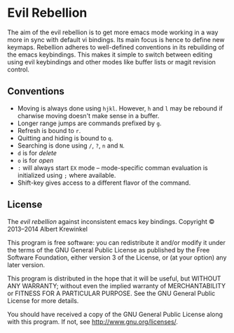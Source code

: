 # Evil Rebellion

The aim of the evil rebellion is to get more emacs mode working in a way more
in sync with default vi bindings.  Its main focus is hence to define new
keymaps.  Rebellion adheres to well-defined conventions in its rebuilding of
the emacs keybindings.  This makes it simple to switch between editing using
evil keybindings and other modes like buffer lists or magit revision control.

## Conventions

* Moving is always done using `hjkl`.  However, `h` and `l` may be rebound if
  charwise moving doesn't make sense in a buffer.
* Longer range jumps are commands prefixed by `g`.
* Refresh is bound to `r`.
* Quitting and hiding is bound to `q`.
* Searching is done using `/`, `?`, `n` and `N`.
* `d` is for *delete*
* `o` is for *open*
* `:` will always start `EX` mode – mode-specific comman evaluation is
  initialized using `;` where available.
* Shift-key gives access to a different flavor of the command.

## License

The *evil rebellion* against inconsistent emacs key bindings.
Copyright © 2013–2014  Albert Krewinkel

This program is free software: you can redistribute it and/or modify it under
the terms of the GNU General Public License as published by the Free Software
Foundation, either version 3 of the License, or (at your option) any later
version.

This program is distributed in the hope that it will be useful, but WITHOUT
ANY WARRANTY; without even the implied warranty of MERCHANTABILITY or FITNESS
FOR A PARTICULAR PURPOSE.  See the GNU General Public License for more
details.

You should have received a copy of the GNU General Public License along with
this program.  If not, see <http://www.gnu.org/licenses/>.

